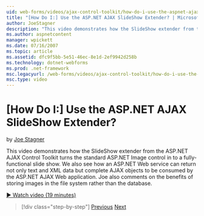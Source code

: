 ```yaml
---
uid: web-forms/videos/ajax-control-toolkit/how-do-i-use-the-aspnet-ajax-slideshow-extender
title: "[How Do I:] Use the ASP.NET AJAX SlideShow Extender? | Microsoft Docs"
author: JoeStagner
description: "This video demonstrates how the SlideShow extender from the ASP.NET AJAX Control Toolkit turns the standard ASP.NET Image control in to a fully-functional sl..."
ms.author: aspnetcontent
manager: wpickett
ms.date: 07/16/2007
ms.topic: article
ms.assetid: dfc9f5bb-5e51-46ec-8e1d-2ef9942d258b
ms.technology: dotnet-webforms
ms.prod: .net-framework
msc.legacyurl: /web-forms/videos/ajax-control-toolkit/how-do-i-use-the-aspnet-ajax-slideshow-extender
msc.type: video
---
```

[How Do I:] Use the ASP.NET AJAX SlideShow Extender?
====================
by [Joe Stagner](https://github.com/JoeStagner)

This video demonstrates how the SlideShow extender from the ASP.NET AJAX Control Toolkit turns the standard ASP.NET Image control in to a fully-functional slide show. We also see how an ASP.NET Web service can return not only text and XML data but complete AJAX objects to be consumed by the ASP.NET AJAX Web application. Joe also comments on the benefits of storing images in the file system rather than the database.

[&#9654; Watch video (19 minutes)](https://channel9.msdn.com/Blogs/ASP-NET-Site-Videos/how-do-i-use-the-aspnet-ajax-slideshow-extender)

>[!div class="step-by-step"]
[Previous](how-do-i-use-the-aspnet-ajax-tabs-control.md)
[Next](how-do-i-use-the-aspnet-ajax-updatepanelanimation-extender.md)
